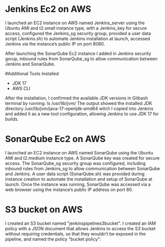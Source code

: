 # Jenkins Ec2 on AWS

I launched an EC2 instance on AWS named Jenkins_server using the Ubuntu AMI and t2.small instance type, with a Jenkins_key for secure access, configured the Jenkins_sg security group, provided a user data script (Jenkins.sh) to automate Jenkins installation at launch, accessed Jenkins via the instance’s public IP on port 8080. 

After launching the SonarQube Ec2 instance I added in Jenkins security gorup, inbound rules from SonarQube_sg to allow communication between Jenkins and SonarQube. 

#Additional Tools Installed
- JDK 17
- AWS CLI

After the installation, I confirmed the available JDK versions in Gitbash terminal by running: ls /usr/lib/jvm/
The output showed the installed JDK directory /usr/lib/jvm/java-17-openjdk-amd64 witch I copied into Jenkins and added it as a new tool configuration, allowing Jenkins to use JDK 17 for builds.

# SonarQube Ec2 on AWS

I launched an EC2 instance on AWS named SonarQube using the Ubuntu AMI and t2.medium instance type. A SonarQube key was created for secure access. The SonarQube_sg security group was configured, including inbound rules from Jenkins_sg to allow communication between SonarQube and Jenkins. A user data script (SonarQube.sh) was provided during instance creation to automate the installation and setup of SonarQube at launch.
Once the instance was running, SonarQube was accessed via a web browser using the instance’s public IP address on port 80.

# S3 bucket on AWS

I created an S3 bucket named "jenkinspipelines3bucket".
I created an IAM policy with a JSON document that allows Jenkins to access the S3 bucket without requiring credentials, so that they wouldn’t be exposed in the pipeline, and named the policy "bucket policy":

